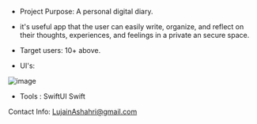- Project Purpose: A personal digital diary.

- it's useful app that the user can easily write, organize, and reflect on their thoughts, experiences, and feelings in a private an secure space.

- Target users: 10+ above.

- UI's:

![image](https://github.com/user-attachments/assets/d66aea23-e453-4889-895d-878826b48a06)

- Tools :
SwiftUI
Swift

Contact Info:
LujainAshahri@gmail.com
